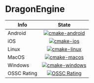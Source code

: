 # DragonEngine

| Info      | State |
| --- | :---: |
| Android | [![cmake-android](https://github.com/KhrySystem/DragonEngine/actions/workflows/android.yml/badge.svg)](https://github.com/KhrySystem/DragonEngine/actions/workflows/android.yml) |
iOS | [![cmake-ios](https://github.com/KhrySystem/DragonEngine/actions/workflows/ios.yml/badge.svg)](https://github.com/KhrySystem/DragonEngine/actions/workflows/ios.yml) |
| Linux | [![cmake-linux](https://github.com/KhrySystem/DragonEngine/actions/workflows/linux.yml/badge.svg)](https://github.com/KhrySystem/DragonEngine/actions/workflows/linux.yml) |
|MacOS | [![cmake-macos](https://github.com/KhrySystem/DragonEngine/actions/workflows/macos.yml/badge.svg)](https://github.com/KhrySystem/DragonEngine/actions/workflows/macos.yml) |
| Windows | [![cmake-windows](https://github.com/KhrySystem/DragonEngine/actions/workflows/windows.yml/badge.svg)](https://github.com/KhrySystem/DragonEngine/actions/workflows/windows.yml) |
| OSSC Rating | [![OSSC Rating](https://api.securityscorecards.dev/projects/github.com/KhrySystem/DragonEngine/badge)](https://securityscorecards.dev/viewer/?uri=github.com/KhrySystem/DragonEngine) | 